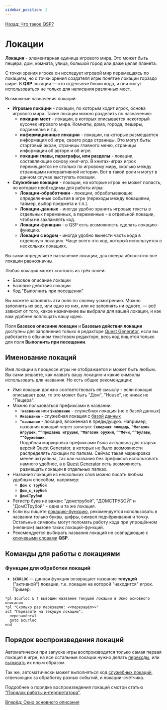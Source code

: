 ```yaml
---
sidebar_position: 2
---
```

[Назад: Что такое QSP?](../help/qsp)

# Локации

**Локация** - элементарная единица игрового мира. Это может быть пещера, дом, комната, улица, большой город или даже целая планета.

С точки зрения игрока он исследует игровой мир перемещаясь по локациям, но с точки зрения создателя игры понятие локации гораздо шире. В **QSP** локации — это отдельные блоки кода, и они могут использоваться не только для написания различных мест.

Возможные назначения локаций:

*  **Игровые локации** - локации, по которым ходит игрок, основа игрового мира. Такие локации можно разделить по назначению:
    *  **локации мест** - локации, в которых описывается некоторый кусочек игрового мира. Комнаты, дома, города, пещеры, подземелья и т.д.
    *  **информационные локации** - локации, на которых размещается информация об игре, своего рода страницы. Это могут быть: стартовый экран, страницы главного меню, страницы информации об авторе и об игре.
    *  **локации главы, параграфы, или разделы** - локации, составляющие основу книг-игр. В книгах-играх игрок перемещается не столько по игровому миру, сколько между страницами интерактивной истории. Вот в такой роли и могут в данном случае выступать локации.
*  **Служебные локации** - локации, на которые игрок не может попасть, но которые необходимы для работы игры:
    *  **Локации-обработчики** - локации, обрабатывающие определенные события в игре (переходы между локациями, таймер, выбор предмета и т.п.).
    *  **Локации-данные** - иногда удобно хранить игровые тексты в отдельных переменных, а переменные - в отдельной локации, чтобы не захламлять код.
    *  **Локации-функции** - в QSP есть возможность сделать локацию-функцию.
    *  **Локации с кодом** - иногда удобно вынести часть кода в отдельную локацию. Чаще всего это код, который используется в нескольких локациях.

Вы сами определяете назначение локации, для плеера абсолютно все локации равнозначны.

Любая локация может состоять из трёх полей:

*  Базовое описание локации
*  Базовые действия локации
*  Код "Выполнить при посещении"

Вы можете заполнять эти поля по своему усмотрению. Можно заполнить их все, или одно из них, или не заполнять ни одного, — всё зависит от того, какое назначение вы выбрали для вашей локации, и как вам удобнее воплощать вашу идею.

Поля **Базовое описание локации** и **Базовые действия локации** доступны для заполнения только в редакторе [Quest Generator](../help/qgen), если вы работаете в обычном текстовом редакторе, весь код пишется только для поля **Выполнить при посещении**.

## Именование локаций

Имя локации в процессе игры не отображается и может быть любым. Вы сами решаете, как назвать вашу локацию и какие символы использовать для названия. Но есть общие рекомендации:

*  Имя локации должно соответствовать её смыслу - если локация описывает дом, то это может быть "Дом", "House", но никак не "Пещера".
*  Можно пользоваться префиксами в названии:
    *  **`!название`** или **`$название`** - служебная локация (не с базой данных)
    *  **`#название`** - служебная локация с [базой данных](#help_glossary_data_base)
    *  **`^название`** - локация, вложенная в предыдущую. Например, названия локаций через запятую: **`Северная площадь`**, **`^Магазин игрушек`**, **`^^Продавец игрушек`**, **`^Магазин оружия`**, **`^^Мечи`**, **`^^Булавы`**, **`^^Оружейник`**.\
        Подобная маркировка префиксами была актуальна для старых версий [Quest Generator](../help/qgen), в которых не было возможности распределять локации по папкам. Сейчас такая маркировка менее актуальна, так как названия без префиксов использовать намного удобнее, а в [Quest Generator](../help/qgen) есть возможность размещать локации в отдельных папках.
*  Названия локаций из нескольких слов можно писать любым удобным способом, например:
    *  **`Дом с трубой`**
    *  **`Дом_с_трубой`**
    *  **`ДомСТрубой`**
*  Регистр букв не важен: "домструбой", "ДОМСТРУБОЙ" и "ДомСТрубой" - одна и та же локация.
*  Если вы пишете [локацию-функцию](../help/organizing), рекомендуется использовать в названии только буквы, цифры, символ подчёркивания и точку. Остальные символы могут поломать работу кода при упрощённом (неявном) вызове таких локаций-функций.
*  Рекомендуется выбирать названия локаций не совпадающие с [ключевыми словами](../help/keywords) **QSP**.

## Команды для работы с локациями

### Функции для обработки локаций

* **`$CURLOC`** — данная функция возвращает название **текущей** ("активной") локации, т.е. локации на которой "находится" игрок. Пример:

``` qsp
*pl $curloc & ! выводим название текущей локации в Окно основного описания
*pl "Сколько раз перезашли: <<перезашёл>>"
act "Перезайти на текущую локацию":
  перезашёл+=1
  goto $curloc
end
```

## Порядок воспроизведения локаций

Автоматически при запуске игры воспроизводится только самая первая локация в игре, на все остальные локации нужно делать [переходы](../help/goto), или [вызывать](../help/organizing) их иным образом.

Так же, автоматически может выполняться код [служебных локаций](../help/service_locations), отвечающих за обработку разных событий, и локации-счётчика.

Подробнее о порядке воспроизведения локаций смотри статью ["Порядок работы интерпретатора"](../help/principle).

[Вперёд: Окно основного описания](../help/main)
